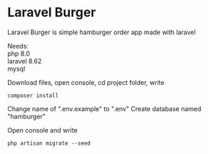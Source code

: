 <h1>Laravel Burger</h1>

Laravel Burger is simple hamburger order app made with laravel <br>

Needs:<br>
php 8.0<br>
laravel 8.62<br>
mysql<br>

Download files, open console, cd project folder, write


```
composer install
```

Change name of ".env.example" to ".env"
Create database named "hamburger"

Open console and write

```
php artisan migrate --seed
```

